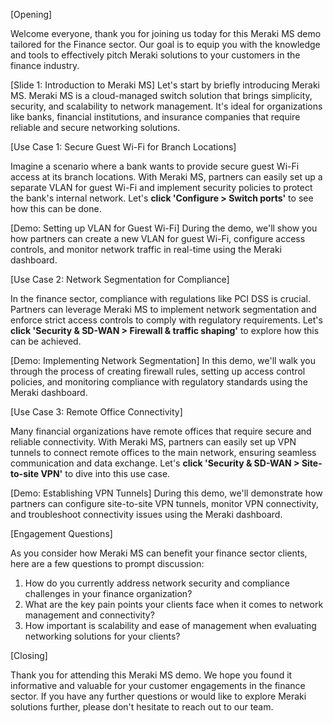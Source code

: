 [Opening]

Welcome everyone, thank you for joining us today for this Meraki MS demo tailored for the Finance sector. Our goal is to equip you with the knowledge and tools to effectively pitch Meraki solutions to your customers in the finance industry.

[Slide 1: Introduction to Meraki MS]
Let's start by briefly introducing Meraki MS. Meraki MS is a cloud-managed switch solution that brings simplicity, security, and scalability to network management. It's ideal for organizations like banks, financial institutions, and insurance companies that require reliable and secure networking solutions.

[Use Case 1: Secure Guest Wi-Fi for Branch Locations]

Imagine a scenario where a bank wants to provide secure guest Wi-Fi access at its branch locations. With Meraki MS, partners can easily set up a separate VLAN for guest Wi-Fi and implement security policies to protect the bank's internal network. Let's **click 'Configure > Switch ports'** to see how this can be done.

[Demo: Setting up VLAN for Guest Wi-Fi]
During the demo, we'll show you how partners can create a new VLAN for guest Wi-Fi, configure access controls, and monitor network traffic in real-time using the Meraki dashboard.

[Use Case 2: Network Segmentation for Compliance]

In the finance sector, compliance with regulations like PCI DSS is crucial. Partners can leverage Meraki MS to implement network segmentation and enforce strict access controls to comply with regulatory requirements. Let's **click 'Security & SD-WAN > Firewall & traffic shaping'** to explore how this can be achieved.

[Demo: Implementing Network Segmentation]
In this demo, we'll walk you through the process of creating firewall rules, setting up access control policies, and monitoring compliance with regulatory standards using the Meraki dashboard.

[Use Case 3: Remote Office Connectivity]

Many financial organizations have remote offices that require secure and reliable connectivity. With Meraki MS, partners can easily set up VPN tunnels to connect remote offices to the main network, ensuring seamless communication and data exchange. Let's **click 'Security & SD-WAN > Site-to-site VPN'** to dive into this use case.

[Demo: Establishing VPN Tunnels]
During this demo, we'll demonstrate how partners can configure site-to-site VPN tunnels, monitor VPN connectivity, and troubleshoot connectivity issues using the Meraki dashboard.

[Engagement Questions]

As you consider how Meraki MS can benefit your finance sector clients, here are a few questions to prompt discussion:
1. How do you currently address network security and compliance challenges in your finance organization?
2. What are the key pain points your clients face when it comes to network management and connectivity?
3. How important is scalability and ease of management when evaluating networking solutions for your clients?

[Closing]

Thank you for attending this Meraki MS demo. We hope you found it informative and valuable for your customer engagements in the finance sector. If you have any further questions or would like to explore Meraki solutions further, please don't hesitate to reach out to our team.